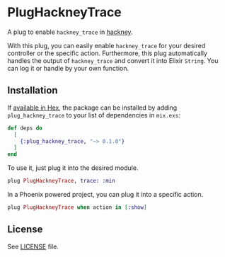 # PlugHackneyTrace

A plug to enable `hackney_trace` in [hackney](https://github.com/benoitc/hackney).

With this plug, you can easily enable `hackney_trace` for your desired controller or the specific action. Furthermore, this plug automatically handles the output of `hackney_trace` and convert it into Elixir `String`. You can log it or handle by your own function.

## Installation

If [available in Hex](https://hex.pm/docs/publish), the package can be installed
by adding `plug_hackney_trace` to your list of dependencies in `mix.exs`:

```elixir
def deps do
  [
    {:plug_hackney_trace, "~> 0.1.0"}
  ]
end
```

To use it, just plug it into the desired module.

```elixir
plug PlugHackneyTrace, trace: :min
```

In a Phoenix powered project, you can plug it into a specific action.

```elixir
plug PlugHackneyTrace when action in [:show]
```

## License

See [LICENSE](https://github.com/ishikawa/plug_hackney_trace/blob/master/LICENSE) file.
